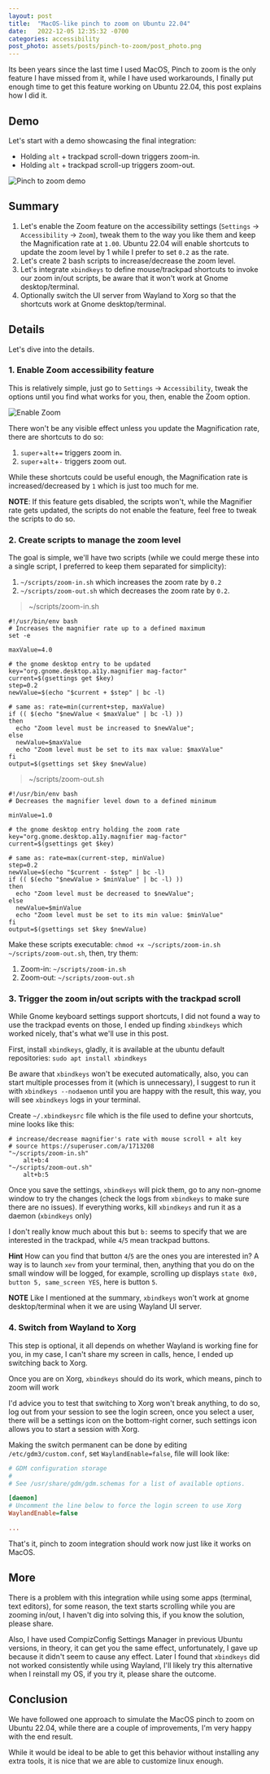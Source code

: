```yaml
---
layout: post
title:  "MacOS-like pinch to zoom on Ubuntu 22.04"
date:   2022-12-05 12:35:32 -0700
categories: accessibility
post_photo: assets/posts/pinch-to-zoom/post_photo.png
---
```


Its been years since the last time I used MacOS, Pinch to zoom is the only feature I have missed from it, while I have used workarounds, I finally put enough time to get this feature working on Ubuntu 22.04, this post explains how I did it.

## Demo

Let's start with a demo showcasing the final integration:
- Holding `alt` + trackpad scroll-down triggers zoom-in.
- Holding `alt` + trackpad scroll-up triggers zoom-out.

![Pinch to zoom demo](/assets/posts/pinch-to-zoom/pinch-to-zoom-demo.gif)

## Summary

1. Let's enable the Zoom feature on the accessibility settings (`Settings` -> `Accessibility` -> `Zoom`), tweak them to the way you like them and keep the Magnification rate at `1.00`. Ubuntu 22.04 will enable shortcuts to update the zoom level by 1 while I prefer to set `0.2` as the rate.
2. Let's create 2 bash scripts to increase/decrease the zoom level.
3. Let's integrate `xbindkeys` to define mouse/trackpad shortcuts to invoke our zoom in/out scripts, be aware that it won't work at Gnome desktop/terminal.
4. Optionally switch the UI server from Wayland to Xorg so that the shortcuts work at Gnome desktop/terminal.


## Details

Let's dive into the details.

### 1. Enable Zoom accessibility feature

This is relatively simple, just go to `Settings` -> `Accessibility`, tweak the options until you find what works for you, then, enable the Zoom option.

![Enable Zoom](/assets/posts/pinch-to-zoom/enable-zoom.png)

There won't be any visible effect unless you update the Magnification rate, there are shortcuts to do so:

1. `super`+`alt`+`=` triggers zoom in.
2. `super`+`alt`+`-` triggers zoom out.

While these shortcuts could be useful enough, the Magnification rate is increased/decreased by `1` which is just too much for me.

**NOTE**: If this feature gets disabled, the scripts won't, while the Magnifier rate gets updated, the scripts do not enable the feature, feel free to tweak the scripts to do so.


### 2. Create scripts to manage the zoom level

The goal is simple, we'll have two scripts (while we could merge these into a single script, I preferred to keep them separated for simplicity):

1. `~/scripts/zoom-in.sh` which increases the zoom rate by `0.2`
2. `~/scripts/zoom-out.sh` which decreases the zoom rate by `0.2`.

> ~/scripts/zoom-in.sh

```shell
#!/usr/bin/env bash
# Increases the magnifier rate up to a defined maximum
set -e

maxValue=4.0

# the gnome desktop entry to be updated
key="org.gnome.desktop.a11y.magnifier mag-factor"
current=$(gsettings get $key)
step=0.2
newValue=$(echo "$current + $step" | bc -l)

# same as: rate=min(current+step, maxValue)
if (( $(echo "$newValue < $maxValue" | bc -l) ))
then
  echo "Zoom level must be increased to $newValue";
else
  newValue=$maxValue
  echo "Zoom level must be set to its max value: $maxValue"
fi
output=$(gsettings set $key $newValue)
```


> ~/scripts/zoom-out.sh

```shell
#!/usr/bin/env bash
# Decreases the magnifier level down to a defined minimum

minValue=1.0

# the gnome desktop entry holding the zoom rate
key="org.gnome.desktop.a11y.magnifier mag-factor"
current=$(gsettings get $key)

# same as: rate=max(current-step, minValue)
step=0.2
newValue=$(echo "$current - $step" | bc -l)
if (( $(echo "$newValue > $minValue" | bc -l) ))
then
  echo "Zoom level must be decreased to $newValue";
else
  newValue=$minValue
  echo "Zoom level must be set to its min value: $minValue"
fi
output=$(gsettings set $key $newValue)
```

Make these scripts executable: `chmod +x ~/scripts/zoom-in.sh ~/scripts/zoom-out.sh`, then, try them:

1. Zoom-in: `~/scripts/zoom-in.sh`
2. Zoom-out: `~/scripts/zoom-out.sh`

### 3. Trigger the zoom in/out scripts with the trackpad scroll

While Gnome keyboard settings support shortcuts, I did not found a way to use the trackpad events on those, I ended up finding `xbindkeys` which worked nicely, that's what we'll use in this post.

First, install `xbindkeys`, gladly, it is available at the ubuntu default repositories: `sudo apt install xbindkeys`

Be aware that `xbindkeys` won't be executed automatically, also, you can start multiple processes from it (which is unnecessary), I suggest to run it with `xbindkeys --nodaemon` until you are happy with the result, this way, you will see `xbindkeys` logs in your terminal.

Create `~/.xbindkeysrc` file which is the file used to define your shortcuts, mine looks like this:

```shell
# increase/decrease magnifier's rate with mouse scroll + alt key
# source https://superuser.com/a/1713208
"~/scripts/zoom-in.sh"
    alt+b:4
"~/scripts/zoom-out.sh"
    alt+b:5
```

Once you save the settings, `xbindkeys` will pick them, go to any non-gnome window to try the changes (check the logs from `xbindkeys` to make sure there are no issues). If everything works, kill `xbindkeys` and run it as a daemon (`xbindkeys` only)

I don't really know much about this but `b:` seems to specify that we are interested in the trackpad, while `4`/`5` mean trackpad buttons.

**Hint** How can you find that button `4`/`5` are the ones you are interested in? A way is to launch `xev` from your terminal, then, anything that you do on the small window will be logged, for example, scrolling up displays `state 0x0, button 5, same_screen YES`, here is button `5`.

**NOTE** Like I mentioned at the summary, `xbindkeys` won't work at gnome desktop/terminal when it we are using Wayland UI server.


### 4. Switch from Wayland to Xorg

This step is optional, it all depends on whether Wayland is working fine for you, in my case, I can't share my screen in calls, hence, I ended up switching back to Xorg.

Once you are on Xorg, `xbindkeys` should do its work, which means, pinch to zoom will work

I'd advice you to test that switching to Xorg won't break anything, to do so, log out from your session to see the login screen, once you select a user, there will be a settings icon on the bottom-right corner, such settings icon allows you to start a session with Xorg.

Making the switch permanent can be done by editing `/etc/gdm3/custom.conf`, set `WaylandEnable=false`, file will look like:

```ini
# GDM configuration storage
#
# See /usr/share/gdm/gdm.schemas for a list of available options.

[daemon]
# Uncomment the line below to force the login screen to use Xorg
WaylandEnable=false

...
```

That's it, pinch to zoom integration should work now just like it works on MacOS.


## More

There is a problem with this integration while using some apps (terminal, text editors), for some reason, the text starts scrolling while you are zooming in/out, I haven't dig into solving this, if you know the solution, please share.

Also, I have used CompizConfig Settings Manager in previous Ubuntu versions, in theory, it can get you the same effect, unfortunately, I gave up because it didn't seem to cause any effect. Later I found that `xbindkeys` did not worked consistently while using Wayland, I'll likely try this alternative when I reinstall my OS, if you try it, please share the outcome.


## Conclusion

We have followed one approach to simulate the MacOS pinch to zoom on Ubuntu 22.04, while there are a couple of improvements, I'm very happy with the end result.

While it would be ideal to be able to get this behavior without installing any extra tools, it is nice that we are able to customize linux enough.
